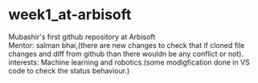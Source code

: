 # week1_at-arbisoft
Mubashir's first github repository at Arbisoft
<br>
Mentor: salman bhai,(there are new changes to check that if cloned file changes and diff from github than there wouldn be any conflict or not).
<br>
interests: Machine learning and robotics.(some modigfication done in VS code to check the status behaviour.)